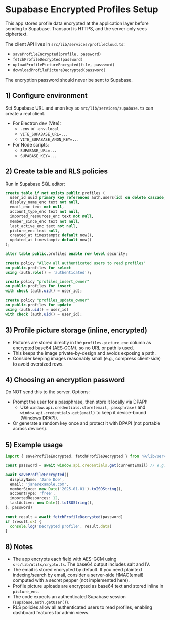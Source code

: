 # Supabase Encrypted Profiles Setup

This app stores profile data encrypted at the application layer before sending to Supabase. Transport is HTTPS, and the server only sees ciphertext.

The client API lives in `src/lib/services/profileCloud.ts`:
- `saveProfileEncrypted(profile, password)`
- `fetchProfileDecrypted(password)`
- `uploadProfilePictureEncrypted(file, password)`
- `downloadProfilePictureDecrypted(password)`

The encryption password should never be sent to Supabase.

## 1) Configure environment
Set Supabase URL and anon key so `src/lib/services/supabase.ts` can create a real client.

- For Electron dev (Vite):
  - `.env` or `.env.local`
  - `VITE_SUPABASE_URL=...`
  - `VITE_SUPABASE_ANON_KEY=...`
- For Node scripts:
  - `SUPABASE_URL=...`
  - `SUPABASE_KEY=...`

## 2) Create table and RLS policies
Run in Supabase SQL editor:

```sql
create table if not exists public.profiles (
  user_id uuid primary key references auth.users(id) on delete cascade,
  display_name_enc text not null,
  email_enc text not null,
  account_type_enc text not null,
  imported_resources_enc text not null,
  member_since_enc text not null,
  last_active_enc text not null,
  picture_enc text null,
  created_at timestamptz default now(),
  updated_at timestamptz default now()
);

alter table public.profiles enable row level security;

create policy "Allow all authenticated users to read profiles"
on public.profiles for select
using (auth.role() = 'authenticated');

create policy "profiles_insert_owner"
on public.profiles for insert
with check (auth.uid() = user_id);

create policy "profiles_update_owner"
on public.profiles for update
using (auth.uid() = user_id)
with check (auth.uid() = user_id);
```

## 3) Profile picture storage (inline, encrypted)
- Pictures are stored directly in the `profiles.picture_enc` column as encrypted base64 (AES‑GCM), so no URL or path is used.
- This keeps the image private-by-design and avoids exposing a path.
- Consider keeping images reasonably small (e.g., compress client-side) to avoid oversized rows.

## 4) Choosing an encryption password
Do NOT send this to the server. Options:
- Prompt the user for a passphrase, then store it locally via DPAPI:
  - Use `window.api.credentials.store(email, passphrase)` and `window.api.credentials.get(email)` to keep it device-bound (Windows DPAPI).
- Or generate a random key once and protect it with DPAPI (not portable across devices).

## 5) Example usage
```ts
import { saveProfileEncrypted, fetchProfileDecrypted } from '@/lib/services'

const password = await window.api.credentials.get(currentEmail) // e.g., DPAPI-protected

await saveProfileEncrypted({
  displayName: 'Jane Doe',
  email: 'jane@example.com',
  memberSince: new Date('2025-01-01').toISOString(),
  accountType: 'free',
  importedResources: 12,
  lastActive: new Date().toISOString(),
}, password)

const result = await fetchProfileDecrypted(password)
if (result.ok) {
  console.log('Decrypted profile', result.data)
}
```

## 8) Notes
- The app encrypts each field with AES-GCM using `src/lib/utils/crypto.ts`. The base64 output includes salt and IV.
- The email is stored encrypted by default. If you need plaintext indexing/search by email, consider a server-side HMAC(email) computed with a secret pepper (not implemented here).
- Profile picture uploads are encrypted as base64 text and stored inline in `picture_enc`.
- The code expects an authenticated Supabase session (`supabase.auth.getUser()`).
- RLS policies allow all authenticated users to read profiles, enabling dashboard features for admin views.
```
